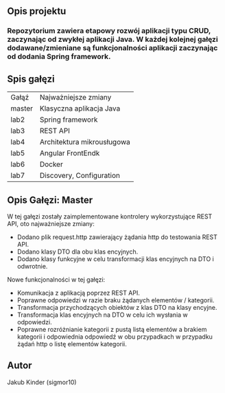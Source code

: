 <h2> Opis projektu</h2>

<h3>Repozytorium zawiera etapowy rozwój aplikacji typu CRUD, zaczynając od zwykłej aplikacji Java. W każdej kolejnej gałęzi dodawane/zmieniane są funkcjonalności aplikacji zaczynając od dodania Spring framework.</h3>

<h2>Spis gałęzi</h2>

<table>
  <tr>
    <td>Gałąź</td>
    <td>Najważniejsze zmiany</td>
  </tr>
  
  <tr>
    <td>master</td>
    <td>Klasyczna aplikacja Java</td>
  </tr>
  
  <tr>
    <td>lab2</td>
    <td>Spring framework</td>
  </tr>
  
  <tr>
    <td>lab3</td>
    <td>REST API</td>
  </tr>
  
  <tr>
    <td>lab4</td>
    <td>Architektura mikrousługowa</td>
  </tr>
  
  <tr>
    <td>lab5</td>
    <td>Angular FrontEndk</td>
  </tr>
  
  <tr>
    <td>lab6</td>
    <td>Docker</td>
  </tr>
  
  <tr>
    <td>lab7</td>
    <td>Discovery, Configuration</td>
  </tr>
</table>

<h2>Opis Gałęzi: Master</h2>
<p>W tej gałęzi zostały zaimplementowane kontrolery wykorzystujące REST API, oto najważniejsze zmiany:</p>

- Dodano plik request.http zawierający żądania http do testowania REST API.
- Dodano klasy DTO dla obu klas encyjnych.
- Dodano klasy funkcyjne w celu transformacji klas encyjnych na DTO i odwrotnie.

<p>Nowe funkcjonalności w tej gałęzi:</p>

- Komunikacja z aplikacją poprzez REST API.
- Poprawne odpowiedzi w razie braku żądanych elementów / kategorii.
- Transformacja przychodzących obiektów z klas DTO na klasy encyjne.
- Transformacja klas encyjnych na DTO w celu ich wysłania w odpowiedzi.
- Poprawne rozróżnianie kategorii z pustą listą elementów a brakiem kategorii i odpowiednia odpowiedź w obu przypadkach w przypadku żądań http o listę elementów kategorii.

<h2>Autor</h2>
Jakub Kinder (sigmor10)

